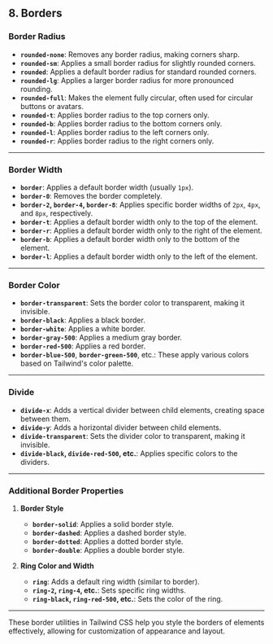 ## **8. Borders**

### **Border Radius**

- **`rounded-none`**: Removes any border radius, making corners sharp.
- **`rounded-sm`**: Applies a small border radius for slightly rounded corners.
- **`rounded`**: Applies a default border radius for standard rounded corners.
- **`rounded-lg`**: Applies a larger border radius for more pronounced rounding.
- **`rounded-full`**: Makes the element fully circular, often used for circular buttons or avatars.
- **`rounded-t`**: Applies border radius to the top corners only.
- **`rounded-b`**: Applies border radius to the bottom corners only.
- **`rounded-l`**: Applies border radius to the left corners only.
- **`rounded-r`**: Applies border radius to the right corners only.

---

### **Border Width**

- **`border`**: Applies a default border width (usually `1px`).
- **`border-0`**: Removes the border completely.
- **`border-2`, `border-4`, `border-8`**: Applies specific border widths of `2px`, `4px`, and `8px`, respectively.
- **`border-t`**: Applies a default border width only to the top of the element.
- **`border-r`**: Applies a default border width only to the right of the element.
- **`border-b`**: Applies a default border width only to the bottom of the element.
- **`border-l`**: Applies a default border width only to the left of the element.

---

### **Border Color**

- **`border-transparent`**: Sets the border color to transparent, making it invisible.
- **`border-black`**: Applies a black border.
- **`border-white`**: Applies a white border.
- **`border-gray-500`**: Applies a medium gray border.
- **`border-red-500`**: Applies a red border.
- **`border-blue-500`**, **`border-green-500`**, etc.: These apply various colors based on Tailwind's color palette.

---

### **Divide**

- **`divide-x`**: Adds a vertical divider between child elements, creating space between them.
- **`divide-y`**: Adds a horizontal divider between child elements.
- **`divide-transparent`**: Sets the divider color to transparent, making it invisible.
- **`divide-black`, `divide-red-500`, etc.**: Applies specific colors to the dividers.

---

### **Additional Border Properties**

1. **Border Style**

   - **`border-solid`**: Applies a solid border style.
   - **`border-dashed`**: Applies a dashed border style.
   - **`border-dotted`**: Applies a dotted border style.
   - **`border-double`**: Applies a double border style.

2. **Ring Color and Width**
   - **`ring`**: Adds a default ring width (similar to border).
   - **`ring-2`, `ring-4`, etc.**: Sets specific ring widths.
   - **`ring-black`, `ring-red-500`, etc.**: Sets the color of the ring.

---

These border utilities in Tailwind CSS help you style the borders of elements effectively, allowing for customization of appearance and layout.
